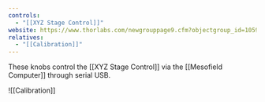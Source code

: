 ```yaml
---
controls:
  - "[[XYZ Stage Control]]"
website: https://www.thorlabs.com/newgrouppage9.cfm?objectgroup_id=10596&pn=MCM3000
relatives:
  - "[[Calibration]]"
---
```


These knobs control the [[XYZ Stage Control]] via the [[Mesofield Computer]] through serial USB. 

![[Calibration]]